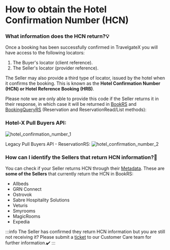 ﻿---
sidebar_position: 3
---

# How to obtain the Hotel Confirmation Number (HCN)

### What information does the HCN return?💡
Once a booking has been successfully confirmed in TravelgateX you will have access to the following locators:
1. The Buyer's locator (client reference).
1. The Seller's locator (provider reference).

The Seller may also provide a third type of locator, issued by the hotel when it confirms the booking. This is known as the **Hotel Confirmation Number (HCN) or Hotel Reference Booking (HRB)**.

Please note we are only able to provide this code if the Seller returns it in their response, in which case it will be returned in [BookRS](/kb/our-products/are-you-a-buyer/our-methods/booking-flow/book/hotel-x-development-book-mutation) and [BookingQueryRS](/kb/our-products/are-you-a-buyer/our-methods/booking-management/booking/what-is-hotel-x-booking-query) (Reservation and ReservationRead/List methods):

### Hotel-X Pull Buyers API:

![hotel_confirmation_number_1](https://storage.travelgate.com/kbase/hotel_confirmation_number_1.jpg)


Legacy Pull Buyers API - ReservationRS:
![hotel_confirmation_number_2](https://storage.travelgate.com/kbase/hotel_confirmation_number_2.jpg)


### How can I identify the Sellers that return HCN information?🔎
You can check if your Seller returns HCN through their [Metadata](/kb/our-products/are-you-a-buyer/our-methods/static-content/hotel-x-metadata-query). These are **some of the Sellers** that currently return the HCN in BookRS:

- Allbeds
- GRN Connect
- Ostrovok
- Sabre Hospitality Solutions
- Veturis
- Smyrooms
- MagicRooms
- Expedia

:::info
The Seller has confirmed they return HCN information but you are still not receiving it? Please submit a [ticket](https://app.travelgatex.com/tickets) to our Customer Care team for further information.✔️
:::

 